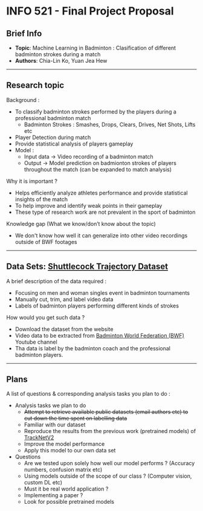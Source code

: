 # INFO 521 - Final Project Proposal

## Brief Info
- **Topic**: Machine Learning in Badminton : Clasification of different badminton strokes during a match 
- **Authors**: Chia-Lin Ko, Yuan Jea Hew

---
## Research topic
Background :
- To classify badminton strokes performed by the players during a professional badminton match  
  - Badminton Strokes : Smashes, Drops, Clears, Drives, Net Shots, Lifts etc 
- Player Detection during match 
- Provide statistical analysis of players gameplay 
- Model :
  - Input data -> Video recording of a badminton match
  - Output -> Model prediction on badmionton strokes of players throughout the match (can be expanded to match analysis)  

Why it is important ?
- Helps efficiently analyze athletes performance and provide statistical insights of the match 
- To help improve and identify weak points in their gameplay
- These type of research work are not prevalent in the sport of badminton 

Knowledge gap (What we know/don’t know about the topic)
- We don't know how well it can generalize into other video recordings outside of BWF footages

---
## Data Sets: [Shuttlecock Trajectory Dataset](https://hackmd.io/Nf8Rh1NrSrqNUzmO0sQKZw)
A brief description of the data required :
  - Focusing on men and woman singles event in badminton tournaments
  - Manually cut, trim, and label video data
  - Labels of badminton players performing different kinds of strokes 
   
How would you get such data ?
- Download the dataset from the website
- Video data to be extracted from [Badminton World Federation (BWF)](https://www.youtube.com/c/bwftv) Youtube channel 
- Tha data is label by the badminton coach and the professional badminton players.

---
## Plans
A list of questions & corresponding analysis tasks you plan to do :
- Analysis tasks we plan to do
    - ~~Attempt to retrieve available public datasets (email authors etc) to cut down the time spent on labelling data~~
    - Familiar with our dataset
    - Reproduce the results from the previous work (pretrained models) of [TrackNetV2](https://nol.cs.nctu.edu.tw:234/open-source/TrackNetv2)
    - Improve the model performance
    - Apply this model to our own data set
- Questions
    - Are we tested upon solely how well our model performs ? (Accuracy numbers, confusion matrix etc)
    - Using models outside of the scope of our class ? (Computer vision, custom DL etc)
    - Must it be real world application ?
    - Implementing a paper ?
    - Look for possible pretrained models
